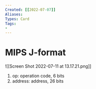 ```yaml
---
Created: [[2022-07-07]]
Aliases: 
Types: Card
Tags: 
- 
---
```

# MIPS J-format
![[Screen Shot 2022-07-11 at 13.17.21.png]]
1. op: operation code, 6 bits
2. address: address, 26 bits
